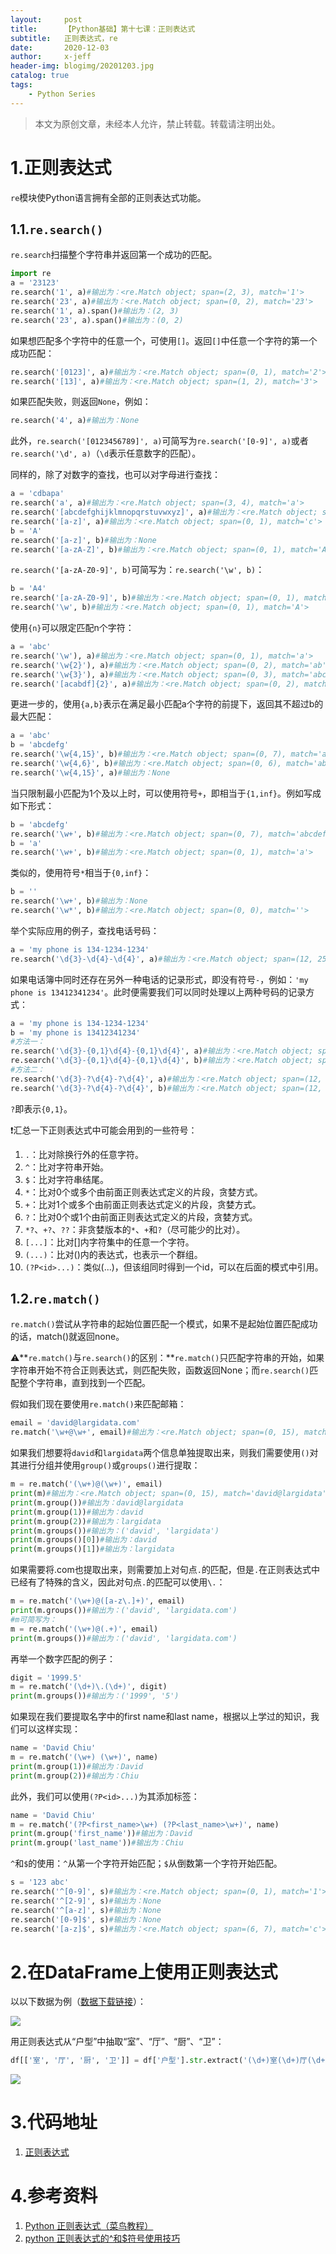 ```yaml
---
layout:     post
title:      【Python基础】第十七课：正则表达式
subtitle:   正则表达式，re
date:       2020-12-03
author:     x-jeff
header-img: blogimg/20201203.jpg
catalog: true
tags:
    - Python Series
---
```

>本文为原创文章，未经本人允许，禁止转载。转载请注明出处。

# 1.正则表达式

`re`模块使Python语言拥有全部的正则表达式功能。

## 1.1.`re.search()`

`re.search`扫描整个字符串并返回第一个成功的匹配。

```python
import re
a = '23123'
re.search('1', a)#输出为：<re.Match object; span=(2, 3), match='1'>
re.search('23', a)#输出为：<re.Match object; span=(0, 2), match='23'>
re.search('1', a).span()#输出为：(2, 3)
re.search('23', a).span()#输出为：(0, 2)
```

如果想匹配多个字符中的任意一个，可使用`[]`。返回`[]`中任意一个字符的第一个成功匹配：

```python
re.search('[0123]', a)#输出为：<re.Match object; span=(0, 1), match='2'>
re.search('[13]', a)#输出为：<re.Match object; span=(1, 2), match='3'>
```

如果匹配失败，则返回`None`，例如：

```python
re.search('4', a)#输出为：None
```

此外，`re.search('[0123456789]', a)`可简写为`re.search('[0-9]', a)`或者`re.search('\d', a)`（`\d`表示任意数字的匹配）。

同样的，除了对数字的查找，也可以对字母进行查找：

```python
a = 'cdbapa'
re.search('a', a)#输出为：<re.Match object; span=(3, 4), match='a'>
re.search('[abcdefghijklmnopqrstuvwxyz]', a)#输出为：<re.Match object; span=(0, 1), match='c'>
re.search('[a-z]', a)#输出为：<re.Match object; span=(0, 1), match='c'>
b = 'A'
re.search('[a-z]', b)#输出为：None
re.search('[a-zA-Z]', b)#输出为：<re.Match object; span=(0, 1), match='A'>
```

`re.search('[a-zA-Z0-9]', b)`可简写为：`re.search('\w', b)`：

```python
b = 'A4'
re.search('[a-zA-Z0-9]', b)#输出为：<re.Match object; span=(0, 1), match='A'>
re.search('\w', b)#输出为：<re.Match object; span=(0, 1), match='A'>
```

使用`{n}`可以限定匹配n个字符：

```python
a = 'abc'
re.search('\w'), a)#输出为：<re.Match object; span=(0, 1), match='a'>
re.search('\w{2}'), a)#输出为：<re.Match object; span=(0, 2), match='ab'>
re.search('\w{3}'), a)#输出为：<re.Match object; span=(0, 3), match='abc'>
re.search('[acabdf]{2}', a)#输出为：<re.Match object; span=(0, 2), match='ab'>
```

更进一步的，使用`{a,b}`表示在满足最小匹配a个字符的前提下，返回其不超过b的最大匹配：

```python
a = 'abc'
b = 'abcdefg'
re.search('\w{4,15}', b)#输出为：<re.Match object; span=(0, 7), match='abcdefg'>
re.search('\w{4,6}', b)#输出为：<re.Match object; span=(0, 6), match='abcdef'>
re.search('\w{4,15}', a)#输出为：None
```

当只限制最小匹配为1个及以上时，可以使用符号`+`，即相当于`{1,inf}`。例如写成如下形式：

```python
b = 'abcdefg'
re.search('\w+', b)#输出为：<re.Match object; span=(0, 7), match='abcdefg'>
b = 'a'
re.search('\w+', b)#输出为：<re.Match object; span=(0, 1), match='a'>
```

类似的，使用符号`*`相当于`{0,inf}`：

```python
b = ''
re.search('\w+', b)#输出为：None
re.search('\w*', b)#输出为：<re.Match object; span=(0, 0), match=''>
```

举个实际应用的例子，查找电话号码：

```python
a = 'my phone is 134-1234-1234'
re.search('\d{3}-\d{4}-\d{4}', a)#输出为：<re.Match object; span=(12, 25), match='134-1234-1234'>
```

如果电话簿中同时还存在另外一种电话的记录形式，即没有符号`-`，例如：`'my phone is 13412341234'`。此时便需要我们可以同时处理以上两种号码的记录方式：

```python
a = 'my phone is 134-1234-1234'
b = 'my phone is 13412341234'
#方法一：
re.search('\d{3}-{0,1}\d{4}-{0,1}\d{4}', a)#输出为：<re.Match object; span=(12, 25), match='134-1234-1234'>
re.search('\d{3}-{0,1}\d{4}-{0,1}\d{4}', b)#输出为：<re.Match object; span=(12, 23), match='13412341234'>
#方法二：
re.search('\d{3}-?\d{4}-?\d{4}', a)#输出为：<re.Match object; span=(12, 25), match='134-1234-1234'>
re.search('\d{3}-?\d{4}-?\d{4}', b)#输出为：<re.Match object; span=(12, 23), match='13412341234'>
```

`?`即表示`{0,1}`。

❗️汇总一下正则表达式中可能会用到的一些符号：

1. `.`：比对除换行外的任意字符。
2. `^`：比对字符串开始。
3. `$`：比对字符串结尾。
4. `*`：比对0个或多个由前面正则表达式定义的片段，贪婪方式。
5. `+`：比对1个或多个由前面正则表达式定义的片段，贪婪方式。
6. `?`：比对0个或1个由前面正则表达式定义的片段，贪婪方式。
7. `*?`、`+?`、`??`：非贪婪版本的`*`、`+`和`?`（尽可能少的比对）。
8. `[...]`：比对[]内字符集中的任意一个字符。
9. `(...)`：比对()内的表达式，也表示一个群组。
10. `(?P<id>...)`：类似(...)，但该组同时得到一个id，可以在后面的模式中引用。

## 1.2.`re.match()`

`re.match()`尝试从字符串的起始位置匹配一个模式，如果不是起始位置匹配成功的话，match()就返回none。

⚠️**`re.match()`与`re.search()`的区别：**`re.match()`只匹配字符串的开始，如果字符串开始不符合正则表达式，则匹配失败，函数返回None；而`re.search()`匹配整个字符串，直到找到一个匹配。

假如我们现在要使用`re.match()`来匹配邮箱：

```python
email = 'david@largidata.com'
re.match('\w+@\w+', email)#输出为：<re.Match object; span=(0, 15), match='david@largidata'>
```

如果我们想要将`david`和`largidata`两个信息单独提取出来，则我们需要使用`()`对其进行分组并使用`group()`或`groups()`进行提取：

```python
m = re.match('(\w+)@(\w+)', email)
print(m)#输出为：<re.Match object; span=(0, 15), match='david@largidata'>
print(m.group())#输出为：david@largidata
print(m.group(1))#输出为：david
print(m.group(2))#输出为：largidata
print(m.groups())#输出为：('david', 'largidata')
print(m.groups()[0])#输出为：david
print(m.groups()[1])#输出为：largidata
```

如果需要将.com也提取出来，则需要加上对句点`.`的匹配，但是`.`在正则表达式中已经有了特殊的含义，因此对句点`.`的匹配可以使用`\.`：

```python
m = re.match('(\w+)@([a-z\.]+)', email)
print(m.groups())#输出为：('david', 'largidata.com')
#m可简写为：
m = re.match('(\w+)@(.+)', email)
print(m.groups())#输出为：('david', 'largidata.com')
```

再举一个数字匹配的例子：

```python
digit = '1999.5'
m = re.match('(\d+)\.(\d+)', digit)
print(m.groups())#输出为：('1999', '5')
```

如果现在我们要提取名字中的first name和last name，根据以上学过的知识，我们可以这样实现：

```python
name = 'David Chiu'
m = re.match('(\w+) (\w+)', name)
print(m.group(1))#输出为：David
print(m.group(2))#输出为：Chiu
```

此外，我们可以使用`(?P<id>...)`为其添加标签：

```python
name = 'David Chiu'
m = re.match('(?P<first_name>\w+) (?P<last_name>\w+)', name)
print(m.group('first_name'))#输出为：David
print(m.group('last_name'))#输出为：Chiu
```

`^`和`$`的使用：`^`从第一个字符开始匹配；`$`从倒数第一个字符开始匹配。

```python
s = '123 abc'
re.search('^[0-9]', s)#输出为：<re.Match object; span=(0, 1), match='1'>
re.search('^[2-9]', s)#输出为：None
re.search('^[a-z]', s)#输出为：None
re.search('[0-9]$', s)#输出为：None
re.search('[a-z]$', s)#输出为：<re.Match object; span=(6, 7), match='c'>
```

# 2.在DataFrame上使用正则表达式

以以下数据为例（[数据下载链接](https://github.com/x-jeff/Python_Code_Demo/blob/master/Demo14/house_price.csv)）：

![](https://xjeffblogimg.oss-cn-beijing.aliyuncs.com/BLOGIMG/BlogImage/PythonSeries/Lesson17/17x1.png)

用正则表达式从“户型”中抽取“室”、“厅”、“厨”、“卫”：

```python
df[['室', '厅', '厨', '卫']] = df['户型'].str.extract('(\d+)室(\d+)厅(\d+)厨(\d+)卫', expand=False)
```

![](https://xjeffblogimg.oss-cn-beijing.aliyuncs.com/BLOGIMG/BlogImage/PythonSeries/Lesson17/17x2.png)

# 3.代码地址

1. [正则表达式](https://github.com/x-jeff/Python_Code_Demo/tree/master/Demo17)

# 4.参考资料

1. [Python 正则表达式（菜鸟教程）](https://www.runoob.com/python/python-reg-expressions.html)
2. [python 正则表达式的^和$符号使用技巧](https://zhuanlan.zhihu.com/p/148151990)